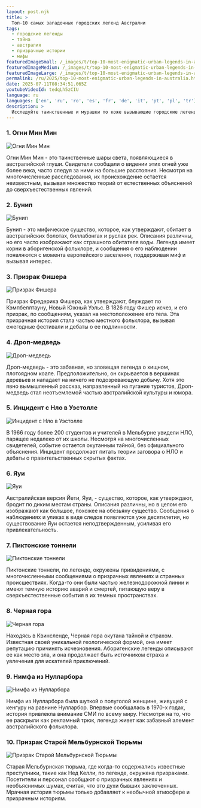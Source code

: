 ```yaml
---
layout: post.njk
title: >
  Топ-10 самых загадочных городских легенд Австралии
tags:
  - городские легенды
  - тайна
  - австралия
  - призрачные истории
  - мифы
featuredImageSmall: /_images/t/top-10-most-enigmatic-urban-legends-in-australia-cover-ru-small.webp
featuredImageMedium: /_images/t/top-10-most-enigmatic-urban-legends-in-australia-cover-ru-medium.webp
featuredImageLarge: /_images/t/top-10-most-enigmatic-urban-legends-in-australia-cover-ru-large.webp
permalink: /ru/2025/top-10-most-enigmatic-urban-legends-in-australia.html
date: 2025-07-11T08:34:51.065Z
youtubeVideoId: tedqLh5zCIU
language: ru
languages: ['en', 'ru', 'ro', 'es', 'fr', 'de', 'it', 'pt', 'pl', 'tr']
description: >
  Исследуйте таинственные и мурашки по коже вызывающие городские легенды, которые увлекают Австралию уже поколениями. Эти истории варьируются от жутких призрачных рассказов до странных существ, скрывающихся в тени. Раскройте секреты и решите сами, являются ли эти легенды просто вымыслом или имеют намек на правду.
---
```


### 1. Огни Мин Мин

![Огни Мин Мин](/_images/8/856de8c454c7052f8cc228f385b6e25f-medium.webp)

Огни Мин Мин - это таинственные шары света, появляющиеся в австралийской глуши. Свидетели сообщали о видении этих огней уже более века, часто следуя за ними на большие расстояния. Несмотря на многочисленные расследования, их происхождение остается неизвестным, вызывая множество теорий от естественных объяснений до сверхъестественных явлений.

### 2. Бунип

![Бунип](/_images/c/c18eaeea055dbdbb486cb24b07ae99f0-medium.webp)

Бунип - это мифическое существо, которое, как утверждают, обитает в австралийских болотах, биллабонгах и руслах рек. Описания различны, но его часто изображают как страшного обитателя воды. Легенда имеет корни в аборигенской фольклоре, и сообщения о его наблюдении появляются с момента европейского заселения, поддерживая миф и вызывая интерес.

### 3. Призрак Фишера

![Призрак Фишера](/_images/e/e7c9c31f203023b37265cef8dafdeb41-medium.webp)

Призрак Фредерика Фишера, как утверждают, блуждает по Кэмпбеллтауну, Новый Южный Уэльс. В 1826 году Фишер исчез, и его призрак, по сообщениям, указал на местоположение его тела. Эта призрачная история стала частью местного фольклора, вызывая ежегодные фестивали и дебаты о ее подлинности.

### 4. Дроп-медведь

![Дроп-медведь](/_images/e/ecbdcecace6b90b9bf02caf5998158b0-medium.webp)

Дроп-медведь - это забавная, но зловещая легенда о хищном, плотоядном коале. Предположительно, он скрывается в вершинах деревьев и нападает на ничего не подозревающую добычу. Хотя это явно вымышленный рассказ, направленный на пугание туристов, Дроп-медведь стал неотъемлемой частью австралийской культуры и юмора.

### 5. Инцидент с Нло в Уэстолле

![Инцидент с Нло в Уэстолле](/_images/9/9c3445356129eac8bf67df6af22a8523-medium.webp)

В 1966 году более 200 студентов и учителей в Мельбурне увидели НЛО, парящее недалеко от их школы. Несмотря на многочисленных свидетелей, событие остается окутанным тайной, без официального объяснения. Инцидент продолжает питать теории заговора о НЛО и дебаты о правительственных скрытых фактах.

### 6. Яуи

![Яуи](/_images/9/9f8c3bae5d69d76fb84164ad1108d683-medium.webp)

Австралийская версия Йети, Яуи, - существо, которое, как утверждают, бродит по диким местам страны. Описания различны, но в целом его изображают как большое, похожее на обезьяну существо. Сообщения о наблюдениях и уликах в виде следов появляются уже десятилетия, но существование Яуи остается неподтвержденным, усиливая его привлекательность.

### 7. Пиктонские тоннели

![Пиктонские тоннели](/_images/b/b7bee2858dbcc4dd7c794e74ce042df6-medium.webp)

Пиктонские тоннели, по легенде, окружены привидениями, с многочисленными сообщениями о призрачных явлениях и странных происшествиях. Когда-то они были частью железнодорожной линии и имеют темную историю аварий и смертей, питающую веру в сверхъестественные события в их темных пространствах.

### 8. Черная гора

![Черная гора](/_images/e/e24d718685ec334869e80fc645b81e0e-medium.webp)

Находясь в Квинсленде, Черная гора окутана тайной и страхом. Известная своей уникальной геологической формой, она имеет репутацию причинять исчезновения. Аборигенские легенды описывают ее как место зла, и она продолжает быть источником страха и увлечения для искателей приключений.

### 9. Нимфа из Нулларбора

![Нимфа из Нулларбора](/_images/c/c8aa498d16188ac98702721ff882c1dd-medium.webp)

Нимфа из Нулларбора была шуткой о полуголой женщине, живущей с кенгуру на равнине Нулларбор. Впервые сообщалась в 1970-х годах, история привлекла внимание СМИ по всему миру. Несмотря на то, что ее раскрыли как рекламный трюк, легенда живет как забавный элемент австралийского фольклора.

### 10. Призрак Старой Мельбурнской Тюрьмы

![Призрак Старой Мельбурнской Тюрьмы](/_images/a/a2ae78dc29ec5e3a01bf0b360af89aeb-medium.webp)

Старая Мельбурнская тюрьма, где когда-то содержались известные преступники, такие как Нед Келли, по легенде, окружена призраками. Посетители и персонал сообщают о призрачных явлениях и необъяснимых шумах, считая, что это духи бывших заключенных. Мрачная история тюрьмы только добавляет к необычной атмосфере и призрачным историям.

